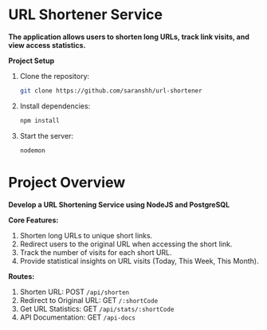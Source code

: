 # URL Shortener Service

**The application allows users to shorten long URLs, track link visits, and view access statistics.**

**Project Setup**

1. Clone the repository:
   ```bash
   git clone https://github.com/saranshh/url-shortener
   ```
2. Install dependencies:
   ```bash
   npm install
   ```
3. Start the server:
   ```bash
   nodemon
   ```

# Project Overview

**Develop a URL Shortening Service using NodeJS and PostgreSQL**

**Core Features:**

1. Shorten long URLs to unique short links.
2. Redirect users to the original URL when accessing the short link.
3. Track the number of visits for each short URL.
4. Provide statistical insights on URL visits (Today, This Week, This Month).

**Routes:**

1. Shorten URL: POST `/api/shorten`  
2. Redirect to Original URL: GET `/:shortCode`
3. Get URL Statistics: GET `/api/stats/:shortCode`
4. API Documentation: GET `/api-docs`

